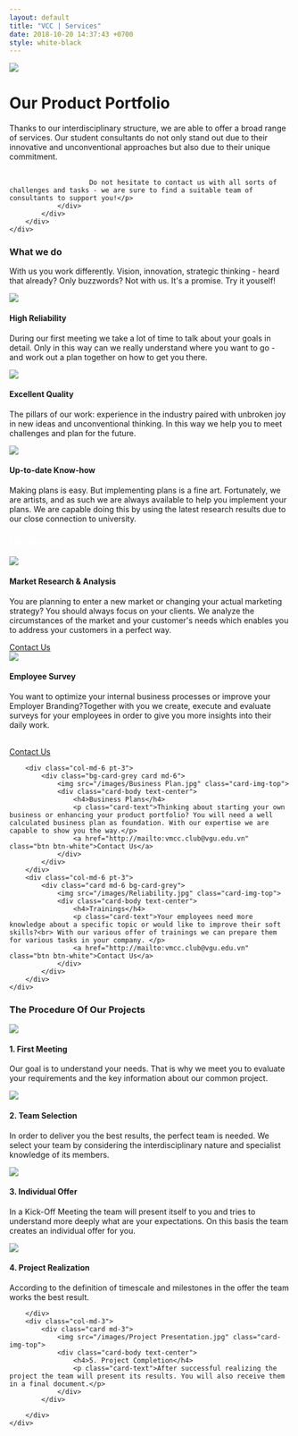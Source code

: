 ```yaml
---
layout: default
title: "VCC | Services"
date: 2018-10-20 14:37:43 +0700
style: white-black 
---
```


<!-- Cover -->
<div class="masthead-2 clearfix">
    <div class="container-fluid">
        <div class="row">
            <div class="col">
                <img src="/images/nightcity.jpg" id="image-cover">
            </div>
            <div class="col bg-grey">
                <div class="site-heading">
                        <h1 class="display-2">Our Product Portfolio</h1>
                        <p class="lead">Thanks to our interdisciplinary structure, we are able to offer a broad range of services. Our student consultants do not only stand out due to their innovative and unconventional approaches but also due to their unique commitment. <br><br>

                        Do not hesitate to contact us with all sorts of challenges and tasks - we are sure to find a suitable team of consultants to support you!</p>
                </div>
            </div>
        </div>
    </div>
</div>

<!-- What we do -->
<div class="row spacing">
    <div class="col-lg-8 text-center mx-auto">
        <h3>What we do</h3>
        <p>With us you work differently. Vision, innovation, strategic thinking - heard that already? Only buzzwords? Not with us. It's a promise. Try it youself!</p>
    </div>
</div>

<div class="container pb-5">
    <div class="row">
        <div class="col-md-4">
            <div class="card md-4">
                <img src="/images/Reliability.jpg" class="card-img-top">
                <div class="card-body text-center">
                    <h4>High Reliability</h4>
                    <p class="card-text">During our first meeting we take a lot of time to talk about your goals in detail. Only in this way can we really understand where you want to go - and work out a plan together on how to get you there.</p>
                </div>
            </div>
        </div>
        <div class="col-md-4">
            <div class="card md-4">
                <img src="/images/Quality.jpg" class="card-img-top">
                <div class="card-body text-center">
                    <h4>Excellent Quality</h4>
                    <p class="card-text">The pillars of our work: experience in the industry paired with unbroken joy in new ideas and unconventional thinking. In this way we help you to meet challenges and plan for the future.</p>
                </div>
            </div>
        </div>
        <div class="col-md-4">
            <div class="card md-4">
                <img src="/images/Up-to-date.jpg" class="card-img-top">
                <div class="card-body text-center">
                    <h4>Up-to-date Know-how</h4>
                    <p class="card-text">Making plans is easy. But implementing plans is a fine art. Fortunately, we are artists, and as such we are always available to help you implement your plans. We are capable doing this by using the latest research results due to our close connection to university.</p>
                </div>
            </div>
        </div>
    </div>   
</div>

<!-- Our Services -->
<div class="container bg-grey spacing">
    <h3 class="text-center mx-auto p-5" style="color:#fff;">Our Services</h3>
    <div class="row">
        <div class="col-md-6">
            <div class="bg-card-grey card md-6">
                <img src="/images/Market Research.jpg" class="card-img-top">
                <div class="card-body text-center">
                    <h4>Market Research & Analysis</h4>
                    <p class="card-text">You are planning to enter a new market or changing your actual marketing strategy?
                        You should always focus on your clients. We analyze the circumstances of the market and your customer's needs which enables you to address your customers in a perfect way.</p>
                    <a href="http://mailto:vmcc.club@vgu.edu.vn" class="btn btn-white">Contact Us</a>
                </div>
            </div>
        </div>
        <div class="col-md-6">
            <div class="card md-6 bg-card-grey">
                <img src="/images/Employee Survey.jpg" class="card-img-top">
                <div class="card-body text-center">
                    <h4>Employee Survey</h4>
                    <p class="card-text">You want to optimize your internal business processes or improve your Employer Branding?Together with you we create, execute and evaluate surveys for your employees in order to give you more insights into their daily work. </p>
                    <br>
                    <a href="http://mailto:vmcc.club@vgu.edu.vn" class="btn btn-white">Contact Us</a>
                </div>
            </div>
        </div>

        <div class="col-md-6 pt-3">
            <div class="bg-card-grey card md-6">
                <img src="/images/Business Plan.jpg" class="card-img-top">
                <div class="card-body text-center">
                    <h4>Business Plans</h4>
                    <p class="card-text">Thinking about starting your own business or enhancing your product portfolio? You will need a well calculated business plan as foundation. With our expertise we are capable to show you the way.</p>
                    <a href="http://mailto:vmcc.club@vgu.edu.vn" class="btn btn-white">Contact Us</a>
                </div>
            </div>
        </div>
        <div class="col-md-6 pt-3">
            <div class="card md-6 bg-card-grey">
                <img src="/images/Reliability.jpg" class="card-img-top">
                <div class="card-body text-center">
                    <h4>Trainings</h4>
                    <p class="card-text">Your employees need more knowledge about a specific topic or would like to improve their soft skills?<br> With our various offer of trainings we can prepare them for various tasks in your company. </p>
                    <a href="http://mailto:vmcc.club@vgu.edu.vn" class="btn btn-white">Contact Us</a>
                </div>
            </div>
        </div>
    </div>   
</div>

<!-- Procedures -->
<div class="container pt-5">
    <div class="col-lg-8 text-center mx-auto">
        <h3>The Procedure Of Our Projects</h3>
    </div>
    <div class="row">
        <div class="col-md-3">
            <div class="card md-3">
                <img src="/images/Meeting.jpg" class="card-img-top">
                <div class="card-body text-center">
                    <h4>1. First Meeting</h4>
                    <p class="card-text">Our goal is to understand your needs. That is why we meet you to evaluate your requirements and the key information about our common project.</p>
                </div>
            </div>
        </div>
        <div class="col-md-3">
            <div class="card md-3">
                <img src="/images/Team Selection.jpg" class="card-img-top">
                <div class="card-body text-center">
                    <h4>2. Team Selection</h4>
                    <p class="card-text">In order to deliver you the best results, the perfect team is needed. We select your team by considering the interdisciplinary nature and specialist knowledge of its members.</p>
                </div>
            </div>
        </div>
        <div class="col-md-3">
            <div class="card md-3">
                <img src="/images/Offer.jpg" class="card-img-top">
                <div class="card-body text-center">
                    <h4>3. Individual Offer</h4>
                    <p class="card-text">In a Kick-Off Meeting the team will present itself to you and tries to understand more deeply what are your expectations. On this basis the team creates an individual offer for you.</p>
                </div>
            </div>
        </div>
        <div class="col-md-3">
            <div class="card md-3">
                <img src="/images/Project Realization.jpg" class="card-img-top">
                <div class="card-body text-center">
                    <h4>4. Project Realization</h4>
                    <p class="card-text">According to the definition of timescale and milestones in the offer the team works the best result.</p>
                </div>
            </div>
            
        </div>
        <div class="col-md-3">
            <div class="card md-3">
                <img src="/images/Project Presentation.jpg" class="card-img-top">
                <div class="card-body text-center">
                    <h4>5. Project Completion</h4>
                    <p class="card-text">After successful realizing the project the team will present its results. You will also receive them in a final document.</p>
                </div>
            </div>
            
        </div>
    </div>
</div>








